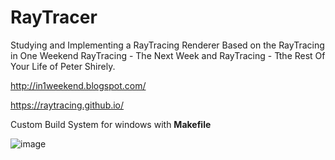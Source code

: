 # RayTracer
Studying and Implementing a RayTracing Renderer Based on the
RayTracing in One Weekend
RayTracing - The Next Week and
RayTracing - Tthe Rest Of Your Life
of Peter Shirely.

http://in1weekend.blogspot.com/

https://raytracing.github.io/

Custom Build System for windows with **Makefile**

![image](https://github.com/madoodia/RayTracer/blob/RayTracing-TheRestOfYourLife/output/03_12_cleaningUp_pdf_sample1000.PNG)
